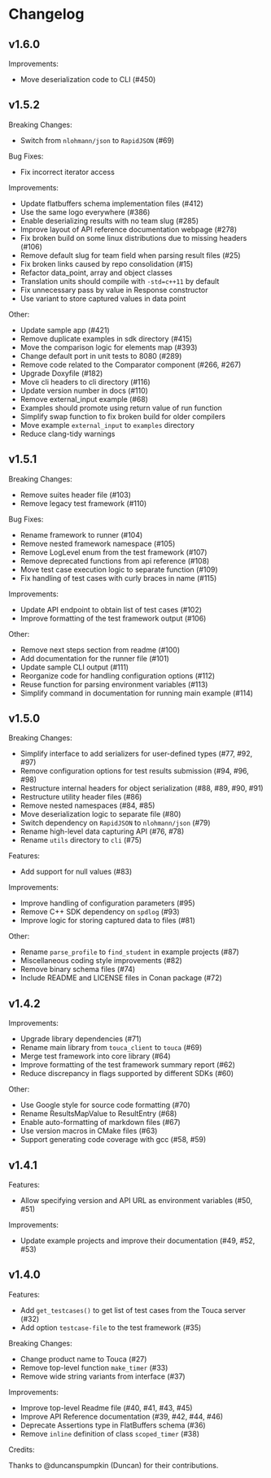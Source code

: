 # Changelog

## v1.6.0

Improvements:

- Move deserialization code to CLI (#450)

## v1.5.2

Breaking Changes:

- Switch from `nlohmann/json` to `RapidJSON` (#69)

Bug Fixes:

- Fix incorrect iterator access

Improvements:

- Update flatbuffers schema implementation files (#412)
- Use the same logo everywhere (#386)
- Enable deserializing results with no team slug (#285)
- Improve layout of API reference documentation webpage (#278)
- Fix broken build on some linux distributions due to missing headers (#106)
- Remove default slug for team field when parsing result files (#25)
- Fix broken links caused by repo consolidation (#15)
- Refactor data_point, array and object classes
- Translation units should compile with `-std=c++11` by default
- Fix unnecessary pass by value in Response constructor
- Use variant to store captured values in data point

Other:

- Update sample app (#421)
- Remove duplicate examples in sdk directory (#415)
- Move the comparison logic for elements map (#393)
- Change default port in unit tests to 8080 (#289)
- Remove code related to the Comparator component (#266, #267)
- Upgrade Doxyfile (#182)
- Move cli headers to cli directory (#116)
- Update version number in docs (#110)
- Remove external_input example (#68)
- Examples should promote using return value of run function
- Simplify swap function to fix broken build for older compilers
- Move example `external_input` to `examples` directory
- Reduce clang-tidy warnings

## v1.5.1

Breaking Changes:

- Remove suites header file (#103)
- Remove legacy test framework (#110)

Bug Fixes:

- Rename framework to runner (#104)
- Remove nested framework namespace (#105)
- Remove LogLevel enum from the test framework (#107)
- Remove deprecated functions from api reference (#108)
- Move test case execution logic to separate function (#109)
- Fix handling of test cases with curly braces in name (#115)

Improvements:

- Update API endpoint to obtain list of test cases (#102)
- Improve formatting of the test framework output (#106)

Other:

- Remove next steps section from readme (#100)
- Add documentation for the runner file (#101)
- Update sample CLI output (#111)
- Reorganize code for handling configuration options (#112)
- Reuse function for parsing environment variables (#113)
- Simplify command in documentation for running main example (#114)

## v1.5.0

Breaking Changes:

- Simplify interface to add serializers for user-defined types (#77, #92, #97)
- Remove configuration options for test results submission (#94, #96, #98)
- Restructure internal headers for object serialization (#88, #89, #90, #91)
- Restructure utility header files (#86)
- Remove nested namespaces (#84, #85)
- Move deserialization logic to separate file (#80)
- Switch dependency on `RapidJSON` to `nlohmann/json` (#79)
- Rename high-level data capturing API (#76, #78)
- Rename `utils` directory to `cli` (#75)

Features:

- Add support for null values (#83)

Improvements:

- Improve handling of configuration parameters (#95)
- Remove C++ SDK dependency on `spdlog` (#93)
- Improve logic for storing captured data to files (#81)

Other:

- Rename `parse_profile` to `find_student` in example projects (#87)
- Miscellaneous coding style improvements (#82)
- Remove binary schema files (#74)
- Include README and LICENSE files in Conan package (#72)

## v1.4.2

Improvements:

- Upgrade library dependencies (#71)
- Rename main library from `touca_client` to `touca` (#69)
- Merge test framework into core library (#64)
- Improve formatting of the test framework summary report (#62)
- Reduce discrepancy in flags supported by different SDKs (#60)

Other:

- Use Google style for source code formatting (#70)
- Rename ResultsMapValue to ResultEntry (#68)
- Enable auto-formatting of markdown files (#67)
- Use version macros in CMake files (#63)
- Support generating code coverage with gcc (#58, #59)

## v1.4.1

Features:

- Allow specifying version and API URL as environment variables (#50, #51)

Improvements:

- Update example projects and improve their documentation (#49, #52, #53)

## v1.4.0

Features:

- Add `get_testcases()` to get list of test cases from the Touca server (#32)
- Add option `testcase-file` to the test framework (#35)

Breaking Changes:

- Change product name to Touca (#27)
- Remove top-level function `make_timer` (#33)
- Remove wide string variants from interface (#37)

Improvements:

- Improve top-level Readme file (#40, #41, #43, #45)
- Improve API Reference documentation (#39, #42, #44, #46)
- Deprecate Assertions type in FlatBuffers schema (#36)
- Remove `inline` definition of class `scoped_timer` (#38)

Credits:

Thanks to @duncanspumpkin (Duncan) for their contributions.
